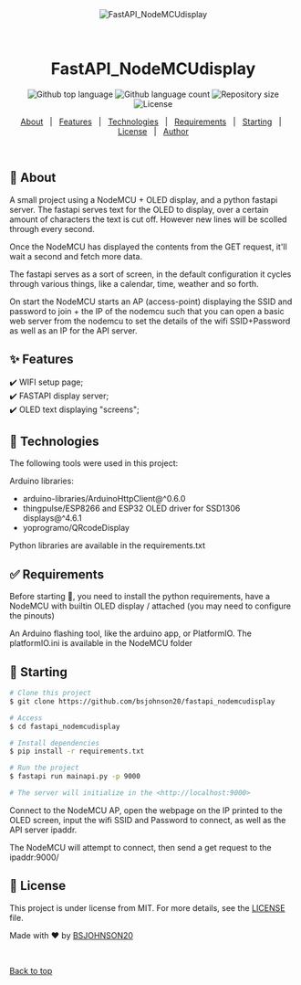 <div align="center" id="top"> 
  <img src="./.github/app.gif" alt="FastAPI_NodeMCUdisplay" />

  &#xa0;

  <!-- <a href="https://fastapi_nodemcudisplay.netlify.app">Demo</a> -->
</div>

<h1 align="center">FastAPI_NodeMCUdisplay</h1>

<p align="center">
  <img alt="Github top language" src="https://img.shields.io/github/languages/top/bsjohnson20/fastapi_nodemcudisplay?color=56BEB8">

  <img alt="Github language count" src="https://img.shields.io/github/languages/count/bsjohnson20/fastapi_nodemcudisplay?color=56BEB8">

  <img alt="Repository size" src="https://img.shields.io/github/repo-size/bsjohnson20/fastapi_nodemcudisplay?color=56BEB8">

  <img alt="License" src="https://img.shields.io/github/license/bsjohnson20/fastapi_nodemcudisplay?color=56BEB8">

  <!-- <img alt="Github issues" src="https://img.shields.io/github/issues/bsjohnson20/fastapi_nodemcudisplay?color=56BEB8" /> -->

  <!-- <img alt="Github forks" src="https://img.shields.io/github/forks/bsjohnson20/fastapi_nodemcudisplay?color=56BEB8" /> -->

  <!-- <img alt="Github stars" src="https://img.shields.io/github/stars/bsjohnson20/fastapi_nodemcudisplay?color=56BEB8" /> -->
</p>

<!-- Status -->

<!-- <h4 align="center"> 
	🚧  FastAPI_NodeMCUdisplay 🚀 Under construction...  🚧
</h4> 

<hr> -->

<p align="center">
  <a href="#dart-about">About</a> &#xa0; | &#xa0; 
  <a href="#sparkles-features">Features</a> &#xa0; | &#xa0;
  <a href="#rocket-technologies">Technologies</a> &#xa0; | &#xa0;
  <a href="#white_check_mark-requirements">Requirements</a> &#xa0; | &#xa0;
  <a href="#checkered_flag-starting">Starting</a> &#xa0; | &#xa0;
  <a href="#memo-license">License</a> &#xa0; | &#xa0;
  <a href="https://github.com/bsjohnson20" target="_blank">Author</a>
</p>

<br>

## :dart: About ##

A small project using a NodeMCU + OLED display, and a python fastapi server.
The fastapi serves text for the OLED to display, over a certain amount of characters the text is cut off. However new lines will be scolled through every second. 

Once the NodeMCU has displayed the contents from the GET request, it'll wait a second and fetch more data.

The fastapi serves as a sort of screen, in the default configuration it cycles through various things, like a calendar, time, weather and so forth.

On start the NodeMCU starts an AP (access-point) displaying the SSID and password to join + the IP of the nodemcu such that you can open a basic web server from the nodemcu to set the details of the wifi SSID+Password as well as an IP for the API server.

## :sparkles: Features ##

:heavy_check_mark: WIFI setup page;\
:heavy_check_mark: FASTAPI display server;\
:heavy_check_mark: OLED text displaying "screens";

## :rocket: Technologies ##

The following tools were used in this project:

Arduino libraries:
- arduino-libraries/ArduinoHttpClient@^0.6.0
- thingpulse/ESP8266 and ESP32 OLED driver for SSD1306 displays@^4.6.1
- yoprogramo/QRcodeDisplay

Python libraries are available in the requirements.txt

## :white_check_mark: Requirements ##

Before starting :checkered_flag:, you need to install the python requirements, have a NodeMCU with builtin OLED display / attached (you may need to configure the pinouts)

An Arduino flashing tool, like the arduino app, or PlatformIO. The platformIO.ini is available in the NodeMCU folder

## :checkered_flag: Starting ##

```bash
# Clone this project
$ git clone https://github.com/bsjohnson20/fastapi_nodemcudisplay

# Access
$ cd fastapi_nodemcudisplay

# Install dependencies
$ pip install -r requirements.txt

# Run the project
$ fastapi run mainapi.py -p 9000

# The server will initialize in the <http://localhost:9000>
```

Connect to the NodeMCU AP, open the webpage on the IP printed to the OLED screen, input the wifi SSID and Password to connect, as well as the API server ipaddr.

The NodeMCU will attempt to connect, then send a get request to the ipaddr:9000/

## :memo: License ##

This project is under license from MIT. For more details, see the [LICENSE](LICENSE.md) file.


Made with :heart: by <a href="https://github.com/bsjohnson20" target="_blank">BSJOHNSON20</a>

&#xa0;

<a href="#top">Back to top</a>
